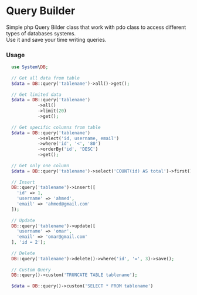 # Query Builder
Simple php Query Bilder class that work with pdo class to access different types of databases systems.<br/>
Use it and save your time writing queries.<br/>

### Usage
``` php
  use System\DB;
  
  // Get all data from table
  $data = DB::query('tablename')->all()->get();
  
  // Get limited data
  $data = DB::query('tablename')
            ->all()
            ->limit(20)
            ->get();
  
  // Get specific columns from table
  $data = DB::query('tablename')
            ->select('id, username, email')
            ->where('id', '<', '80')
            ->orderBy('id', 'DESC')
            ->get();
            
  // Get only one column
  $data = DB::query('tablename')->select('COUNT(id) AS total')->first();
            
  // Insert
  DB::query('tablename')->insert([
    'id' => 1,
    'username' => 'ahmed',
    'email' => 'ahmed@gmail.com'
  ]);
  
  // Update
  DB::query('tablename')->update([
    'username' => 'omar',
    'email' => 'omar@gmail.com'
  ], 'id = 2');
  
  // Delete
  DB::query('tablename')->delete()->where('id', '=', 3)->save();
  
  // Custom Query
  DB::query()->custom('TRUNCATE TABLE tablename');
  
  $data = DB::query()->custom('SELECT * FROM tablename')
```
